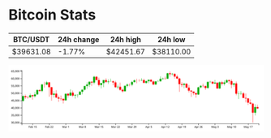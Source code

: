 # Bitcoin Stats

BTC/USDT|24h change|24h high|24h low|
|---|---|---|---|
|$39631.08|-1.77%|$42451.67|$38110.00|

<img src="./chart.svg">
